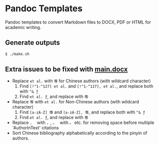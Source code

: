 # Pandoc Templates

Pandoc templates to convert Markdown files to DOCX, PDF or HTML for academic writing.

## Generate outputs

```sh
$ ./make.sh
```

## Extra issues to be fixed with [main.docx](main.docx)

- Replace `et al.` with `等` for Chinese authors (with wildcard character)
  1. Find `[!^1-^127] et al.` and `[!^1-^127], et al.`, and replace both with `^& ƒ`
  2. Find `et al. ƒ`, and replace with `等`
- Replace `等` with `et al.` for Non-Chinese authors (with wildcard character)
  1. Find `[a-zA-Z] 等` and `[a-zA-Z], 等`, and replace both with `^& ƒ`
  2. Find `et al. ƒ`, and replace with `等`
- Replace `， ` with `，`, `。 ` with `。` etc. for removing space before multiple 'AuthorInText' citations 
- Sort Chinese bibliography alphabetically according to the pinyin of authors.

